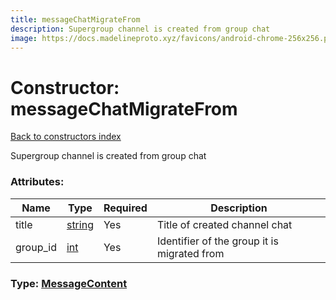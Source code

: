 ```yaml
---
title: messageChatMigrateFrom
description: Supergroup channel is created from group chat
image: https://docs.madelineproto.xyz/favicons/android-chrome-256x256.png
---
```

# Constructor: messageChatMigrateFrom  
[Back to constructors index](index.md)



Supergroup channel is created from group chat

### Attributes:

| Name     |    Type       | Required | Description |
|----------|---------------|----------|-------------|
|title|[string](../types/string.md) | Yes|Title of created channel chat|
|group\_id|[int](../types/int.md) | Yes|Identifier of the group it is migrated from|



### Type: [MessageContent](../types/MessageContent.md)


